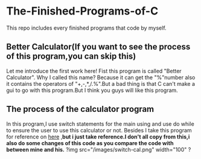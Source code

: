 # The-Finished-Programs-of-C
This repo includes every finished programs that code by myself.
## Better Calculator(If you want to see the process of this program,you can skip this)
Let me introduce the first work here!
Fist this program is called "Better Calculator". Why I called this name? Because it can get the "%"number also it contains the operators of "+,-,*,/.%".But a bad thing is that C can't make a gui to go with this program.But I think you guys will like this program.
## The process of the calculator program
In this program,I use switch statements for the main using and use do while to ensure the user to use this calculator or not.
Besides I take this program for reference on [here](https://www.includehelp.com/c-programs/calculator-using-switch.aspx?fbclid=IwAR1Bf5CgWmm88EegSnhegBDyRw_NSQem6U2cyz3asBvLkf3hGh4bNoqZvq4)
,**but i just take reference.I don't all copy from this,i also do some changes of this code as you compare the code with between mine and his.**
?img src="/images/switch-cal.png" width="100" ?
